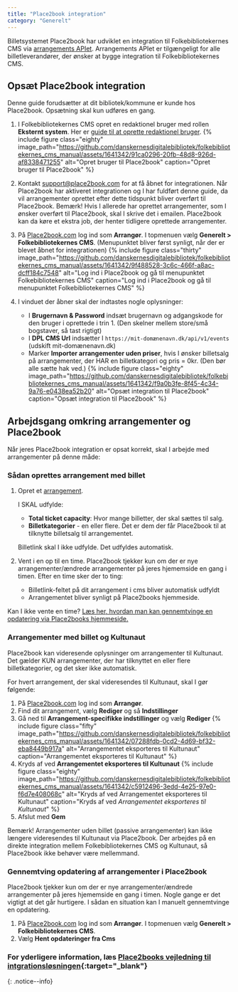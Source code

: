 ```yaml
---
title: "Place2book integration"  
category: "Generelt"
---
```


Billetsystemet Place2book har udviklet en integration til Folkebibliotekernes CMS via [arrangements APIet](https://www.folkebibliotekernescms.dk/main/bliv-klar-til-folkebibliotekernes-cms/9integrationer/#arrangements-api-til-brug-for-eksterne-systemer). Arrangements APIet er tilgængeligt for alle billetleverandører, der ønsker at bygge integration til Folkebibliotekernes CMS.



## Opsæt Place2book integration
Denne guide forudsætter at dit bibliotek/kommune er kunde hos Place2book. 
Opsætning skal kun udføres en gang.

1. I Folkebibliotekernes CMS opret en redaktionel bruger med rollen **Eksternt system**. Her er [guide til at oprette redaktionel bruger](https://www.folkebibliotekernescms.dk/main/konfiguration/personer/#opret-ny-redaktionel-bruger).
   {% include figure class="eighty" image_path="https://github.com/danskernesdigitalebibliotek/folkebibliotekernes_cms_manual/assets/1641342/91ca0296-20fb-48d8-926d-af8338471255" alt="Opret bruger til Place2book" caption="Opret bruger til Place2book" %} 

2. Kontakt [support@place2book.com](mailto:support@place2book.com) for at få åbnet for integrationen. Når Place2book har aktiveret integrationen og I har fuldført denne guide, da vil arrangementer oprettet efter dette tidspunkt bliver overført til Place2book. Bemærk! Hvis I allerede har oprettet arrangementer, som I ønsker overført til Place2book, skal I skrive det i emailen. Place2book kan da køre et ekstra job, der henter tidligere oprettede arrangementer.
   
3. På [Place2book.com](https://www.place2book.com/) log ind som **Arrangør**. I topmenuen vælg **Generelt > Folkebibliotekernes CMS**. (Menupunktet bliver først synligt, når der er blevet åbnet for integrationen)
   {% include figure class="thirty" image_path="https://github.com/danskernesdigitalebibliotek/folkebibliotekernes_cms_manual/assets/1641342/9f488528-3c6c-466f-a8ac-dcff184c7548" alt="Log ind i Place2book og gå til menupunktet Folkebibliotekernes CMS" caption="Log ind i Place2book og gå til menupunktet Folkebibliotekernes CMS" %}
 
4. I vinduet der åbner skal der indtastes nogle oplysninger:   
   - I **Brugernavn & Password** indsæt brugernavn og adgangskode for den bruger i oprettede i trin 1. (Den skelner mellem store/små bogstaver, så tast rigtigt)
   - I **DPL CMS Url** indsætter I `https://mit-domænenavn.dk/api/v1/events` (udskift mit-domænenavn.dk)
   - Marker **Importer arrangementer uden priser**, hvis I ønsker billetsalg på arrangementer, der HAR en billetkategori og pris = 0kr. (Den bør alle sætte hak ved.)
   {% include figure class="eighty" image_path="https://github.com/danskernesdigitalebibliotek/folkebibliotekernes_cms_manual/assets/1641342/f9a0b3fe-8f45-4c34-9a76-e0438ea52b20" alt="Opsæt integration til Place2book" caption="Opsæt integration til Place2book" %} 

## Arbejdsgang omkring arrangementer og Place2book
Når jeres Place2book integration er opsat korrekt, skal I arbejde med arrangementer på denne måde:

### Sådan oprettes arrangement med billet
1. Opret et [arrangement](https://www.folkebibliotekernescms.dk/main/indhold/arrangement/).
   
   I SKAL udfylde:
   - **Total ticket capacity**: Hvor mange billetter, der skal sættes til salg.
   - **Billetkategorier** - en eller flere. Det er dem der får Place2book til at tilknytte billetsalg til arrangementet.
     
   Billetlink skal I ikke udfylde. Det udfyldes automatisk.
     
2. Vent i en op til en time. Place2book tjekker kun om der er nye arrangementer/ændrede arrangementer på jeres hjememside en gang i timen.
   Efter en time sker der to ting:
   - Billetlink-feltet på dit arrangement i cms bliver automatisk udfyldt
   - Arrangementet bliver synligt på Place2books hjemmeside.
   
Kan I ikke vente en time? [Læs her, hvordan man kan gennemtvinge en opdatering via Place2books hjemmeside.](https://www.folkebibliotekernescms.dk/main/indhold/place2book/#gennemtving-opdatering-af-arrangementer-i-place2book)

### Arrangementer med billet og Kultunaut
Place2book kan videresende oplysninger om arrangementer til Kultunaut. Det gælder KUN arrangementer, der har tilknyttet en eller flere billetkategorier, og det sker ikke automatisk.

For hvert arrangement, der skal videresendes til Kultunaut, skal I gør følgende:

1. På [Place2book.com](https://www.place2book.com/) log ind som **Arrangør**.
2. Find dit arrangement, vælg **Rediger** og så **Indstillinger**
3. Gå ned til **Arrangement-specifikke indstillinger** og vælg **Rediger**
   {% include figure class="fifty" image_path="https://github.com/danskernesdigitalebibliotek/folkebibliotekernes_cms_manual/assets/1641342/07288fdb-0cd2-4d69-bf32-eba8449b917a" alt="Arrangementet eksporteres til Kultunaut" caption="Arrangementet eksporteres til Kultunaut" %}
5. Kryds af ved **Arrangementet eksporteres til Kultunaut**
   {% include figure class="eighty" image_path="https://github.com/danskernesdigitalebibliotek/folkebibliotekernes_cms_manual/assets/1641342/c5912496-3edd-4e25-97e0-f6d7e408068c" alt="Kryds af ved Arrangementet eksporteres til Kultunaut" caption="Kryds af ved *Arrangementet eksporteres til Kultunaut*" %}
7. Afslut med **Gem**

Bemærk! Arrangementer uden billet (passive arrangementer) kan ikke længere videresendes til Kultunaut via Place2book. Der arbejdes på en direkte integration mellem Folkebibliotekernes CMS og Kultunaut, så Place2book ikke behøver være mellemmand.


### Gennemtving opdatering af arrangementer i Place2book
Place2book tjekker kun om der er nye arrangementer/ændrede arrangementer på jeres hjememside en gang i timen. Nogle gange er det vigtigt at det går hurtigere. I sådan en situation kan I manuelt gennemtvinge en opdatering.

1. På [Place2book.com](https://www.place2book.com/) log ind som **Arrangør**. I topmenuen vælg **Generelt > Folkebibliotekernes CMS**. 
2. Vælg **Hent opdateringer fra Cms**

### For yderligere information, læs [Place2books vejledning til intgrationsløsningen](https://support.place2book.com/support/solutions/articles/80001143841-kom-i-gang){:target="_blank"}
{: .notice--info}

